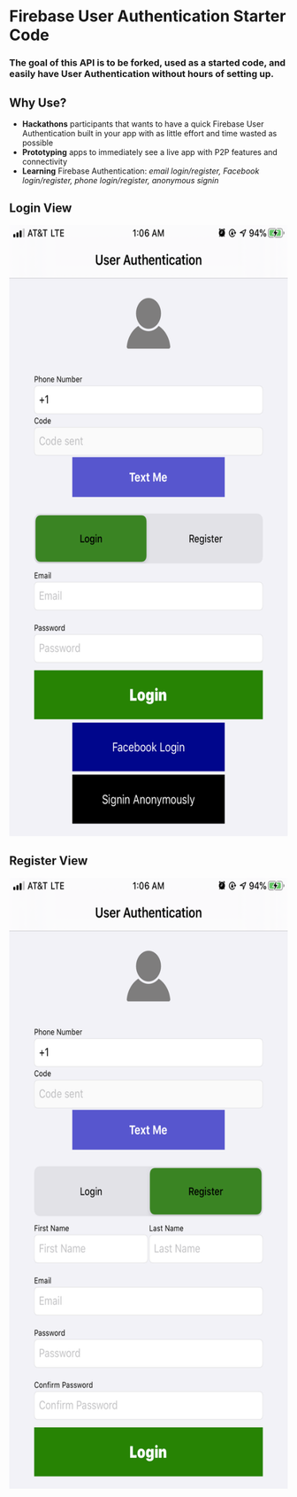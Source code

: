 #  Firebase User Authentication Starter Code
### The goal of this API is to be forked, used as a started code, and easily have User Authentication without hours of setting up.

## Why Use?
- **Hackathons** participants that wants to have a quick Firebase User Authentication built in your app with as little effort and time wasted as possible
- **Prototyping** apps to immediately see a live app with P2P features and connectivity
- **Learning** Firebase Authentication: *email login/register, Facebook login/register, phone login/register, anonymous signin*

## Login View
<img src="https://github.com/SamuelFolledo/UserAuth-Starter/blob/master/FolledoUserAuth/assets/login.png" width="621" height="1104`"> 

## Register View
<img src="https://github.com/SamuelFolledo/UserAuth-Starter/blob/master/FolledoUserAuth/assets/register.png" width="621" height="1104`"> 
